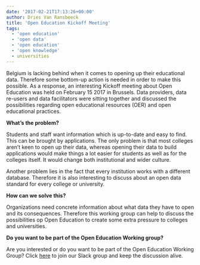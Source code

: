 ```yaml
---
date: '2017-02-21T17:13:26+00:00'
author: Dries Van Ransbeeck
title: 'Open Education Kickoff Meeting'
tags:
  - 'open education'
  - 'open data'
  - 'open education'
  - 'open knowledge'
  - universities
---
```


Belgium is lacking behind when it comes to opening up their educational data. Therefore some bottom-up action is needed in order to make this possible. As a response, an interesting Kickoff meeting about Open Education was held on February 15 2017 in Brussels. Data providers, data re-users and data facilitators were sitting together and discussed the possibilities regarding open educational resources (OER) and open educational practices.

**What’s the problem?**

Students and staff want information which is up-to-date and easy to find. This can be brought by applications. The only problem is that most colleges aren’t keen to open up their data, whereas opening their data to build applications would make things a lot easier for students as well as for the colleges itself. It would change both institutional and wider culture.

Another problem lies in the fact that every institution works with a different database. Therefore it is also interesting to discuss about an open data standard for every college or university.

**How can we solve this?**

Organizations need concrete information about what data they have to open and its consequences. Therefore this working group can help to discuss the possibilities op Open Education to create some extra pressure to colleges and universities.

**Do you want to be part of the Open Education Working group?**

Are you interested or do you want to be part of the Open Education Working Group? Click [here](https://docs.google.com/forms/d/e/1FAIpQLSdi6ArU9L-dA86ECpPB4u-pDA85xZWxa6Hbwtj3P_b2ukc8sw/viewform) to join our Slack group and keep the discussion alive.
